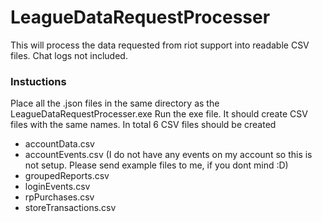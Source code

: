 # LeagueDataRequestProcesser
This will process the data requested from riot support into readable CSV files. Chat logs not included.


### Instuctions
Place all the .json files in the same directory as the LeagueDataRequestProcesser.exe 
Run the exe file. It should create CSV files with the same names. In total 6 CSV files should be created
 * accountData.csv
 * accountEvents.csv (I do not have any events on my account so this is not setup. Please send example files to me, if you dont mind :D)
 * groupedReports.csv
 * loginEvents.csv
 * rpPurchases.csv
 * storeTransactions.csv
